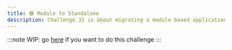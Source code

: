 ```yaml
---
title: 🟢 Module to Standalone
description: Challenge 31 is about migrating a module based application to a standalone application.
---
```


:::note
WIP: go [here](https://github.com/tomalaforge/angular-challenges/blob/main/apps/module-to-standalone/README.md) if you want to do this challenge
:::
